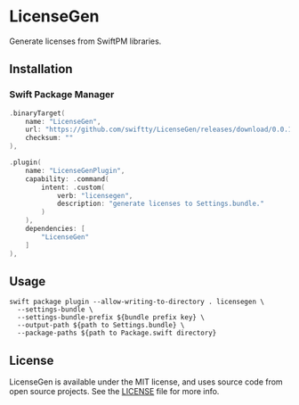 # LicenseGen

Generate licenses from SwiftPM libraries.

## Installation

### Swift Package Manager

```swift
.binaryTarget(
    name: "LicenseGen",
    url: "https://github.com/swiftty/LicenseGen/releases/download/0.0.10/LicenseGen.artifactbundle.5.7.zip",
    checksum: ""
),

.plugin(
    name: "LicenseGenPlugin",
    capability: .command(
        intent: .custom(
            verb: "licensegen",
            description: "generate licenses to Settings.bundle."
        )
    ),
    dependencies: [
        "LicenseGen"
    ]
),
```

## Usage

```shell
swift package plugin --allow-writing-to-directory . licensegen \
  --settings-bundle \
  --settings-bundle-prefix ${bundle prefix key} \
  --output-path ${path to Settings.bundle} \
  --package-paths ${path to Package.swift directory}
```

## License

LicenseGen is available under the MIT license, and uses source code from open source projects. See the [LICENSE](https://github.com/swiftty/LicenseGen/blob/main/LICENSE) file for more info.
